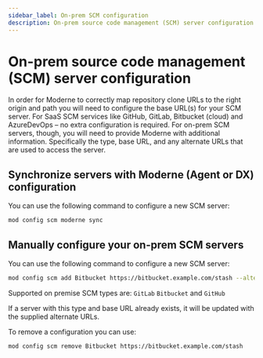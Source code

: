 ```yaml
---
sidebar_label: On-prem SCM configuration
description: On-prem source code management (SCM) server configuration.
---
```


# On-prem source code management (SCM) server configuration

In order for Moderne to correctly map repository clone URLs to the right origin and path you will need to configure the base URL(s) for your SCM server. For SaaS SCM services like GitHub, GitLab, Bitbucket (cloud) and AzureDevOps – no extra configuration is required. For on-prem SCM servers, though, you will need to provide Moderne with additional information. Specifically the type, base URL, and any alternate URLs that are used to access the server.

## Synchronize servers with Moderne (Agent or DX) configuration

You can use the following command to configure a new SCM server:

```bash
mod config scm moderne sync
```

## Manually configure your on-prem SCM servers

You can use the following command to configure a new SCM server:

```bash
mod config scm add Bitbucket https://bitbucket.example.com/stash --alternate-url ssh://bitbucket.example.com:7999 --alternate-url http://bitbucket.example.com:8080/stash
```

Supported on premise SCM types are: `GitLab` `Bitbucket` and `GitHub`

If a server with this type and base URL already exists, it will be updated with the supplied alternate URLs.

To remove a configuration you can use:

```bash
mod config scm remove Bitbucket https://bitbucket.example.com/stash
```
